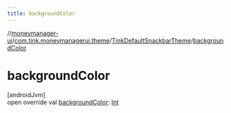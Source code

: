 ```yaml
---
title: backgroundColor
---
```

//[moneymanager-ui](../../../index.html)/[com.tink.moneymanagerui.theme](../index.html)/[TinkDefaultSnackbarTheme](index.html)/[backgroundColor](background-color.html)



# backgroundColor



[androidJvm]\
open override val [backgroundColor](background-color.html): [Int](https://kotlinlang.org/api/latest/jvm/stdlib/kotlin/-int/index.html)




